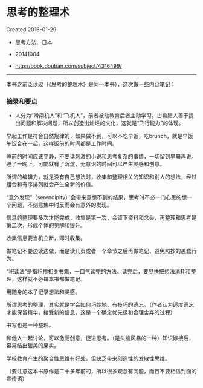 # 思考的整理术
Created 2016-01-29

* 思考方法、日本

* 20141004

* http://book.douban.com/subject/4316499/

---


本书之前泛读过（《思考的整理术》是同一本书），这次做一些内容笔记：


### 摘录和要点

* 人分为“滑翔机人”和“飞机人”，前者被动教育后者主动学习。古希腊人善于提出问题和解决问题，所以创造出灿烂的文化，这就是“飞行能力”的体现。

早起工作是符合自然规律的，如果做不到，可以不吃早饭，吃brunch，就是早饭午饭合在一起，这样饭前的时间都是工作时间。

睡前的时间应该平静，不要读刺激的小说和思考复杂的事情，一切留到早晨再说。睡了一晚上，可能就有了沉淀，无意识的时间可以产生灵感和创意。

所谓的编辑力，就是没有自己想法时，收集和整理相关的知识和别人的想法，经过组合和有序排列就会产生全新的价值。

“意外发现”（serendipity）会带来意想不到的结果，思考时不必一门心思的想一个问题，不刻意集中时反而会有意外的发现。

信息的整理要多次才能完成，收集是第一次，会留下资料和念头，再整理和思考是第二次，形成个体的见解和提升。

收集信息要当机立断，即时收集。

做笔记不要边读边做，而是读几页或者一个章节之后再做笔记，避免照抄的愚蠢行为。

“积读法”是指积攒相关书籍，一口气读完的方法。读完后，要尽快把想法消耗和整理，这样就不必每本书都做笔记。

用随身的本子记录想法和灵感。

所谓思考的整理，其实就是学会如何巧妙地、有技巧的遗忘。（作者认为适度遗忘才能保留精华，接受新的信息，这是一个确定优先级和合理舍弃的过程）

书写也是一种整理。

和他人一起讨论，可以激荡创意，促进思考。（是头脑风暴的一种）知识嫁接后，容易结出甜美的果实。

学校教育产生的聚合性思维有好处，但缺乏带来创造性的发散性思维。


（要注意这本书原作是二十多年前的，所以很多观念有问题，而且不要相信封面的宣传语）





